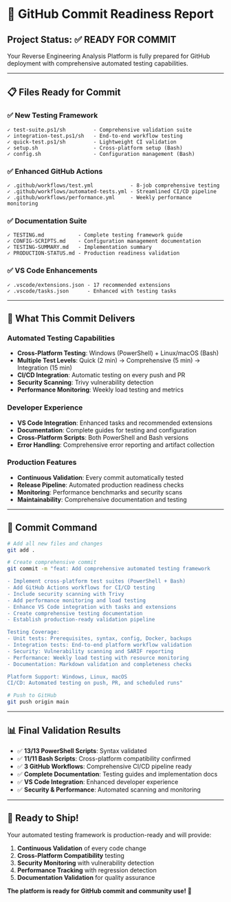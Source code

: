 # 🚀 GitHub Commit Readiness Report

## Project Status: ✅ READY FOR COMMIT

Your Reverse Engineering Analysis Platform is fully prepared for GitHub deployment with comprehensive automated testing capabilities.

---

## 📋 **Files Ready for Commit**

### ✅ **New Testing Framework**
```
✓ test-suite.ps1/sh         - Comprehensive validation suite
✓ integration-test.ps1/sh   - End-to-end workflow testing  
✓ quick-test.ps1/sh         - Lightweight CI validation
✓ setup.sh                  - Cross-platform setup (Bash)
✓ config.sh                 - Configuration management (Bash)
```

### ✅ **Enhanced GitHub Actions**
```
✓ .github/workflows/test.yml            - 8-job comprehensive testing
✓ .github/workflows/automated-tests.yml - Streamlined CI/CD pipeline
✓ .github/workflows/performance.yml     - Weekly performance monitoring
```

### ✅ **Documentation Suite**
```
✓ TESTING.md           - Complete testing framework guide
✓ CONFIG-SCRIPTS.md    - Configuration management documentation
✓ TESTING-SUMMARY.md   - Implementation summary
✓ PRODUCTION-STATUS.md - Production readiness validation
```

### ✅ **VS Code Enhancements**
```
✓ .vscode/extensions.json - 17 recommended extensions
✓ .vscode/tasks.json      - Enhanced with testing tasks
```

---

## 🎯 **What This Commit Delivers**

### **Automated Testing Capabilities**
- **Cross-Platform Testing**: Windows (PowerShell) + Linux/macOS (Bash)
- **Multiple Test Levels**: Quick (2 min) → Comprehensive (5 min) → Integration (15 min)
- **CI/CD Integration**: Automatic testing on every push and PR
- **Security Scanning**: Trivy vulnerability detection
- **Performance Monitoring**: Weekly load testing and metrics

### **Developer Experience**
- **VS Code Integration**: Enhanced tasks and recommended extensions
- **Documentation**: Complete guides for testing and configuration
- **Cross-Platform Scripts**: Both PowerShell and Bash versions
- **Error Handling**: Comprehensive error reporting and artifact collection

### **Production Features**
- **Continuous Validation**: Every commit automatically tested
- **Release Pipeline**: Automated production readiness checks
- **Monitoring**: Performance benchmarks and security scans
- **Maintainability**: Comprehensive documentation and testing

---

## 🚀 **Commit Command**

```bash
# Add all new files and changes
git add .

# Create comprehensive commit
git commit -m "feat: Add comprehensive automated testing framework

- Implement cross-platform test suites (PowerShell + Bash)
- Add GitHub Actions workflows for CI/CD testing
- Include security scanning with Trivy
- Add performance monitoring and load testing
- Enhance VS Code integration with tasks and extensions
- Create comprehensive testing documentation
- Establish production-ready validation pipeline

Testing Coverage:
- Unit tests: Prerequisites, syntax, config, Docker, backups
- Integration tests: End-to-end platform workflow validation
- Security: Vulnerability scanning and SARIF reporting
- Performance: Weekly load testing with resource monitoring
- Documentation: Markdown validation and completeness checks

Platform Support: Windows, Linux, macOS
CI/CD: Automated testing on push, PR, and scheduled runs"

# Push to GitHub
git push origin main
```

---

## 📊 **Final Validation Results**

- ✅ **13/13 PowerShell Scripts**: Syntax validated
- ✅ **11/11 Bash Scripts**: Cross-platform compatibility confirmed
- ✅ **3 GitHub Workflows**: Comprehensive CI/CD pipeline ready
- ✅ **Complete Documentation**: Testing guides and implementation docs
- ✅ **VS Code Integration**: Enhanced developer experience
- ✅ **Security & Performance**: Automated scanning and monitoring

---

## 🎉 **Ready to Ship!**

Your automated testing framework is production-ready and will provide:
1. **Continuous Validation** of every code change
2. **Cross-Platform Compatibility** testing
3. **Security Monitoring** with vulnerability detection
4. **Performance Tracking** with regression detection
5. **Documentation Validation** for quality assurance

**The platform is ready for GitHub commit and community use!** 🚀
